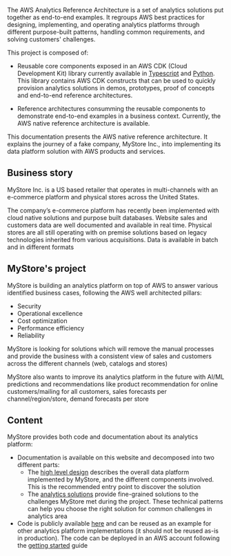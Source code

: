 The AWS Analytics Reference Architecture is a set of analytics solutions put together as end-to-end examples.
It regroups AWS best practices for designing, implementing, and operating analytics platforms through different purpose-built patterns, handling common requirements, and solving customers' challenges.

This project is composed of:

 * Reusable core components exposed in an AWS CDK (Cloud Development Kit) library currently available in [Typescript](https://www.npmjs.com/package/aws-analytics-reference-architecture) and [Python](https://pypi.org/project/aws-analytics-reference-architecture/). This library contains AWS CDK constructs that can be used to quickly provision analytics solutions in demos, prototypes, proof of concepts and end-to-end reference architectures. 
  
 * Reference architectures consumming the reusable components to demonstrate end-to-end examples in a business context. Currently, the AWS native reference architecture is available.

This documentation presents the AWS native reference architecture. It explains the journey of a fake company, MyStore Inc., into implementing its data platform solution with AWS products and services.

## Business story

MyStore Inc. is a US based retailer that operates in multi-channels with an e-commerce platform and physical stores across the United States.

The company’s e-commerce platform has recently been implemented with cloud native solutions and purpose built databases.
Website sales and customers data are well documented and available in real time.
Physical stores are all still operating with on premise solutions based on legacy technologies inherited from various acquisitions. Data is available in batch and in different formats

## MyStore's project

MyStore is building an analytics platform on top of AWS to answer various identified business cases, following the AWS well architected pillars:

* Security
* Operational excellence
* Cost optimization
* Performance efficiency
* Reliability

MyStore is looking for solutions which will remove the manual processes and provide the business with a consistent view of sales and customers across the different channels (web, catalogs and stores)

MyStore also wants to improve its analytics platform in the future with AI/ML predictions and recommendations like product recommendation for online customers/mailing for all customers, sales forecasts per channel/region/store, demand forecasts per store

## Content

MyStore provides both code and documentation about its analytics platform:
 
 * Documentation is available on this website and decomposed into two different parts:
    * The [high level design](high-level-design/architecture.md) describes the overall data platform implemented by MyStore, and the different components involved. This is the recommended entry point to discover the solution
    * The [analytics solutions](solutions/data-lake.md) provide fine-grained solutions to the challenges MyStore met during the project. These technical patterns can help you choose the right solution for common challenges in analytics area
 * Code is publicly available [here](https://github.com/aws-samples/aws-analytics-reference-architecture/tree/main/refarch/aws-native) and can be reused as an example for other analytics platform implementations (it should not be reused as-is in production). The code can be deployed in an AWS account following the [getting started](https://github.com/aws-samples/aws-analytics-reference-architecture/tree/main/refarch/README.md#getting-started) guide

